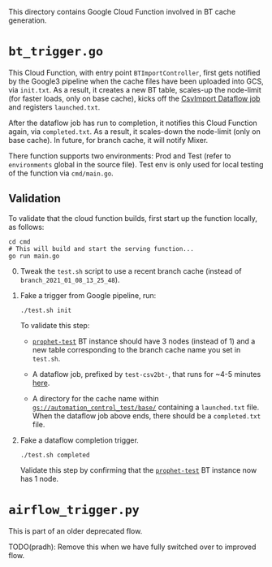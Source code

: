 This directory contains Google Cloud Function involved in BT cache generation.

# `bt_trigger.go`

This Cloud Function, with entry point `BTImportController`, first gets notified
by the Google3 pipeline when the cache files have been uploaded into GCS, via
`init.txt`. As a result, it creates a new BT table, scales-up the node-limit
(for faster loads, only on base cache), kicks off the [CsvImport Dataflow
job](https://github.com/datacommonsorg/tools/tree/master/cloud_automation/java/dataflow)
and registers `launched.txt`.

After the dataflow job has run to completion, it notifies this Cloud Function
again, via `completed.txt`. As a result, it scales-down the node-limit (only on
base cache). In future, for branch cache, it will notify Mixer.

There function supports two environments: Prod and Test (refer to `environments`
global in the source file). Test env is only used for local testing of the
function via `cmd/main.go`.

## Validation

To validate that the cloud function builds, first start up the function locally,
as follows:

```
cd cmd
# This will build and start the serving function...
go run main.go
```

0. Tweak the `test.sh` script to use a recent branch cache (instead of
   `branch_2021_01_08_13_25_48`).

1. Fake a trigger from Google pipeline, run:

    ```
    ./test.sh init
    ```

    To validate this step:

    *  [`prophet-test`](https://pantheon.corp.google.com/bigtable/instances/prophet-test/overview?project=google.com:datcom-store-dev)
       BT instance should have 3 nodes (instead of 1) and a new table
       corresponding to the branch cache name you set in `test.sh`.

    *  A dataflow job, prefixed by `test-csv2bt-`, that runs for ~4-5 minutes
       [here](https://pantheon.corp.google.com/dataflow/jobs?project=google.com:datcom-store-dev).

    *  A directory for the cache name within
       [`gs://automation_control_test/base/`](https://pantheon.corp.google.com/storage/browser/automation_control_test/base?project=google.com:datcom-store-dev)
       containing a `launched.txt` file. When the dataflow job above ends, there
       should be a `completed.txt` file.

3. Fake a dataflow completion trigger.

    ```
    ./test.sh completed
    ```

    Validate this step by confirming that the
    [`prophet-test`](https://pantheon.corp.google.com/bigtable/instances/prophet-test/overview?project=google.com:datcom-store-dev)
    BT instance now has 1 node.

# `airflow_trigger.py`

This is part of an older deprecated flow.

TODO(pradh): Remove this when we have fully switched over to improved flow.

